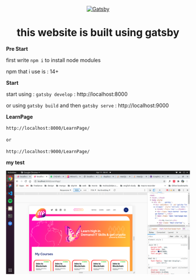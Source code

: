 <p align="center">
  <a href="https://www.gatsbyjs.com/?utm_source=starter&utm_medium=readme&utm_campaign=minimal-starter">
    <img alt="Gatsby" src="https://www.gatsbyjs.com/Gatsby-Monogram.svg" width="60" />
  </a>
</p>

<h1 align="center">
  this website is built using gatsby
</h1>

**Pre Start**

first write `npm i` to install node modules  

npm that i use is : 14+

**Start** 
   
   start using : `gatsby develop` : http://localhost:8000

   or using `gatsby build` and then `gatsby serve` : http://localhost:9000

**LearnPage**

    http://localhost:8000/LearnPage/

    or

    http://localhost:9000/LearnPage/
**my test**

![test](mytest.png "mytest")
